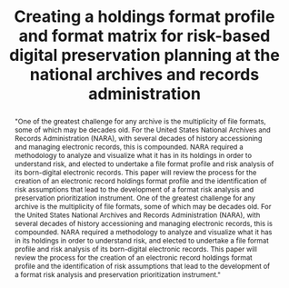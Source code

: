 ---
abstract: "\"One of the greatest challenge for any archive is the multiplicity of
  file formats, some of which may be decades old. For the United States National Archives
  and Records Administration (NARA), with several decades of history accessioning
  and managing electronic records, this is compounded. NARA required a methodology
  to analyze and visualize what it has in its holdings in order to understand risk,
  and elected to undertake a file format profile and risk analysis of its born-digital
  electronic records. This paper will review the process for the creation of an electronic
  record holdings format profile and the identification of risk assumptions that lead
  to the development of a format risk analysis and preservation prioritization instrument.\tOne
  of the greatest challenge for any archive is the multiplicity of file formats, some
  of which may be decades old. For the United States National Archives and Records
  Administration (NARA), with several decades of history accessioning and managing
  electronic records, this is compounded. NARA required a methodology to analyze and
  visualize what it has in its holdings in order to understand risk, and elected to
  undertake a file format profile and risk analysis of its born-digital electronic
  records. This paper will review the process for the creation of an electronic record
  holdings format profile and the identification of risk assumptions that lead to
  the development of a format risk analysis and preservation prioritization instrument.\""
creators:
- Johnston, Leslie
date: null
document_url: https://services.phaidra.univie.ac.at/api/object/o:923623/download
grand_parent: iPRES
institutions: []
keywords:
- boston
landing_page_url: https://phaidra.univie.ac.at/o:923623
language: eng
layout: publication
license: CC BY 4.0 International
notes_url: null
parent: iPRES 2018
publication_type: paper
size: 1447929
slides_url: null
source_name: iPRES
title: Creating a holdings format profile and format matrix for risk-based digital
  preservation planning at the national archives and records administration
year: 2018
---